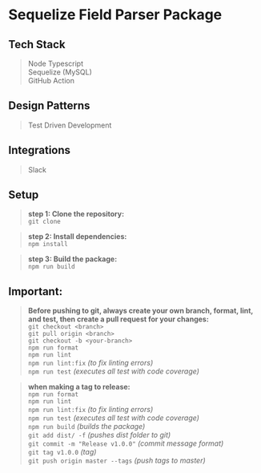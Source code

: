 # **Sequelize Field Parser Package**

## Tech Stack

> Node Typescript  
> Sequelize (MySQL)  
> GitHub Action

## Design Patterns

> Test Driven Development

## Integrations

> Slack

## Setup

> **step 1: Clone the repository:**  
> `git clone `

> **step 2: Install dependencies:**  
> `npm install`

> **step 3: Build the package:**  
> `npm run build`

## Important:

> **Before pushing to git, always create your own branch, format, lint, and test, then create a pull request for your changes:**  
> `git checkout <branch>`  
> `git pull origin <branch>`  
> `git checkout -b <your-branch>`  
> `npm run format`  
> `npm run lint`  
> `npm run lint:fix` _(to fix linting errors)_  
> `npm run test` _(executes all test with code coverage)_

> **when making a tag to release:**  
> `npm run format`  
> `npm run lint`  
> `npm run lint:fix` _(to fix linting errors)_  
> `npm run test` _(executes all test with code coverage)_  
> `npm run build` _(builds the package)_  
> `git add dist/ -f` _(pushes dist folder to git)_  
> `git commit -m "Release v1.0.0"` _(commit message format)_  
> `git tag v1.0.0` _(tag)_  
> `git push origin master --tags` _(push tags to master)_

